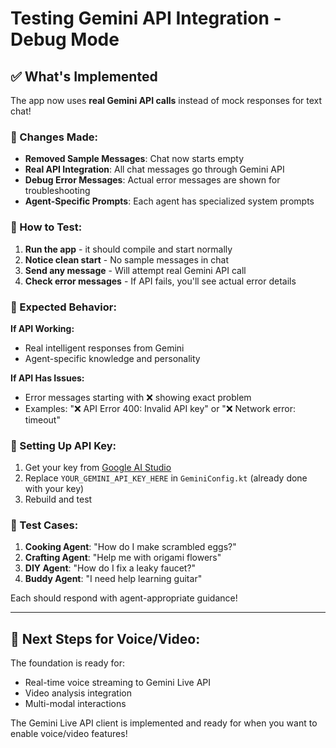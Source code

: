 # Testing Gemini API Integration - Debug Mode

## ✅ What's Implemented

The app now uses **real Gemini API calls** instead of mock responses for text chat!

### 🔧 Changes Made:
- **Removed Sample Messages**: Chat now starts empty
- **Real API Integration**: All chat messages go through Gemini API
- **Debug Error Messages**: Actual error messages are shown for troubleshooting
- **Agent-Specific Prompts**: Each agent has specialized system prompts

### 🚀 How to Test:

1. **Run the app** - it should compile and start normally
2. **Notice clean start** - No sample messages in chat
3. **Send any message** - Will attempt real Gemini API call
4. **Check error messages** - If API fails, you'll see actual error details

### 📱 Expected Behavior:

**If API Working:**
- Real intelligent responses from Gemini
- Agent-specific knowledge and personality

**If API Has Issues:**
- Error messages starting with ❌ showing exact problem
- Examples: "❌ API Error 400: Invalid API key" or "❌ Network error: timeout"

### 🔑 Setting Up API Key:

1. Get your key from [Google AI Studio](https://makersuite.google.com/app/apikey)
2. Replace `YOUR_GEMINI_API_KEY_HERE` in `GeminiConfig.kt` (already done with your key)
3. Rebuild and test

### 🧪 Test Cases:

1. **Cooking Agent**: "How do I make scrambled eggs?"
2. **Crafting Agent**: "Help me with origami flowers"
3. **DIY Agent**: "How do I fix a leaky faucet?"
4. **Buddy Agent**: "I need help learning guitar"

Each should respond with agent-appropriate guidance!

---

## 🎯 Next Steps for Voice/Video:

The foundation is ready for:
- Real-time voice streaming to Gemini Live API
- Video analysis integration
- Multi-modal interactions

The Gemini Live API client is implemented and ready for when you want to enable voice/video features!